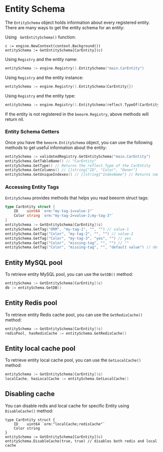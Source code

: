 # Entity Schema

The `EntitySchema` object holds information about every registered entity. There are many ways to get the entity schema for an entity:

Using ` GetEntitySchema()` function:

```go{2}
c := engine.NewContext(context.Background())
entitySchema := GetEntitySchema[CarEntity](c)
```

Using `Registry` and the entity name:

```go
entitySchema := engine.Registry().EntitySchema("main.CarEntity")
```

Using `Registry` and the entity instance:

```go
entitySchema := engine.Registry().EntitySchema(CarEntity{})
```

Using `Registry` and the entity type:

```go
entitySchema := engine.Registry().EntitySchema(reflect.TypeOf(CarEntity{}))
```

If the entity is not registered in the `beeorm.Registry`, above methods will return nil.

### Entity Schema Getters

Once you have the `beeorm.EntitySchema` object, you can use the following methods to get useful information about the entity:

```go
entitySchema := validatedRegistry.GetEntitySchema("main.CarEntity")
entitySchema.GetTableName() // "CarEntity"
entitySchema.GetType() // Returns the reflect.Type of the CarEntity
entitySchema.GetColumns() // []string{"ID", "Color", "Owner"}
entitySchema.GetUniqueIndexes() // []string{"IndexName"} // Returns names of all Unique indexes
```

### Accessing Entity Tags

`EntitySchema` provides methods that helps you read beeorm struct tags:

```go
type CarEntity struct {
	ID    uint64 `orm:"my-tag-1=value-1"` 
	Color string `orm:"my-tag-2=value-2;my-tag-3"` 
}
entitySchema := GetEntitySchema[CarEntity](c)
entitySchema.GetTag("ORM", "my-tag-1", "", "") // value-1
entitySchema.GetTag("Color", "my-tag-2", "", "") // value-2
entitySchema.GetTag("Color", "my-tag-3", "yes", "") // yes
entitySchema.GetTag("Color", "missing-tag", "", "") // ""
entitySchema.GetTag("Color", "missing-tag", "", "default value") // default value
```

## Entity MySQL pool

To retrieve entity MySQL pool, you can use the `GetDB()` method:

```go
entitySchema := GetEntitySchema[CarEntity](c)
db := entitySchema.GetDB()
```

## Entity Redis pool

To retrieve entity Redis cache pool, you can use the `GetRedisCache()` method:

```go
entitySchema := GetEntitySchema[CarEntity](c)
redisPool, hasRedisCache := entitySchema.GetRedisCache()
```

## Entity local cache pool


To retrieve entity local cache pool, you can use the `GetLocalCache()` method:

```go
entitySchema := GetEntitySchema[CarEntity](c)
localCache, hasLocalCache := entitySchema.GetLocalCache()
```

## Disabling cache

You can disable redis and local cache for specific Entity using `DisableCache()` method:

```go{6}
type CarEntity struct {
	ID    uint64 `orm:"localCache;redisCache"` 
	Color string 
}
entitySchema := GetEntitySchema[CarEntity](c)
entitySchema.DisableCache(true, true) // disables both redis and local cache
```